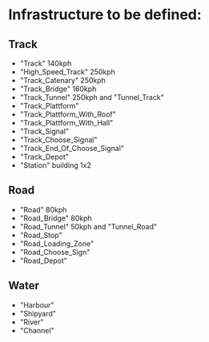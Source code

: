 # Infrastructure to be defined:

## Track

- "Track" 140kph
- "High_Speed_Track" 250kph
- "Track_Catenary" 250kph
- "Track_Bridge" 160kph
- "Track_Tunnel" 250kph and "Tunnel_Track"
- "Track_Plattform"
- "Track_Plattform_With_Roof"
- "Track_Plattform_With_Hall"
- "Track_Signal"
- "Track_Choose_Signal"
- "Track_End_Of_Choose_Signal"
- "Track_Depot"
- "Station" building 1x2

## Road

- "Road" 80kph
- "Road_Bridge" 80kph
- "Road_Tunnel" 50kph and "Tunnel_Road"
- "Road_Stop"
- "Road_Loading_Zone"
- "Road_Choose_Sign"
- "Road_Depot"

## Water

- "Harbour"
- "Shipyard"
- "River"
- "Channel"